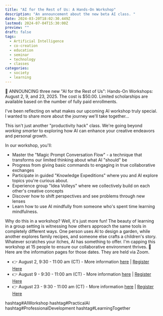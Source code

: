 ```yaml
---
title: "AI for the Rest of Us: A Hands-On Workshop"
description: "An announcement about the new beta AI class. "
date: 2024-03-20T18:02:30.449Z
lastmod: 2024-07-04T15:30:00Z
preview: ""
draft: false
tags:
  - Artificial Intelligence
  - co-creation
  - education
  - seminar
  - technology
  - classes
categories:
  - society
  - learning
---
```


🚀  ANNOUNCING three new "AI for the Rest of Us": Hands-On Workshops: August 2, 9, and 23, 2025. The cost is $50.00. Limited scholarships are available based on the number of fully paid enrollments. 

I've been reflecting on what makes our upcoming AI workshop truly special. I wanted to share more about the journey we'll take together...
<!--more-->
This isn't just another "productivity hack" class. We're going beyond *working smarter* to exploring how AI can enhance your creative endeavors and personal growth.

In our workshop, you'll:
- Master the "Magic Prompt Conversation Flow" - a technique that transforms our limited thinking about what AI "should" be
- Progress from giving basic commands to engaging in true collaborative exchanges
- Participate in guided "Knowledge Expeditions" where you and AI explore topics you're curious about.
- Experience group "Idea Volleys" where we collectively build on each other's creative concepts
- Discover how to shift perspectives and see problems through new lenses
- Learn how to use AI mindfully from someone who's spent time learning mindfulness. 

Why do this in a workshop? Well, it's just more fun! The beauty of learning in a group setting is witnessing how others approach the same tools in completely different ways. One person uses AI to design a garden, while another explores family recipes, and someone else crafts a children's story. Whatever scratches your itches, AI has something to offer.
I'm capping this workshop at 15 people to ensure our collaborative environment thrives.
📅 Here are the information pages for those dates. They are held via Zoom. 

- 👉 August 2, 9:30 - 11:00 am (CT) - More information [here](https://drive.google.com/file/d/1RqFmppQ6QGwBrecpsUpCcFpnJ21Ianrf/view?usp=drive_link)  |  [Register Here](https://forms.gle/8SkPhTffHJR9BjFu6)
- 👉 August 9 - 9:30 - 11:00 am (CT) - More information [here](https://drive.google.com/file/d/1RqFmppQ6QGwBrecpsUpCcFpnJ21Ianrf/view?usp=drive_link)  |  [Register Here](https://docs.google.com/forms/d/17514YMWQCPZMqecutm4XC3eZ6aQficTCfZU2ePn2iVo/edit)
- 👉 August 23 - 9:30 - 11:00 am (CT) - More information [here](https://drive.google.com/file/d/1RqFmppQ6QGwBrecpsUpCcFpnJ21Ianrf/view?usp=drive_link)  |  [Register Here](https://docs.google.com/forms/d/e/1FAIpQLSfuOS2kPzs31X29x8aPv47yRF-m1s6sCTnlyknTVIdSJYHxfg/viewform)

hashtag#AIWorkshop hashtag#PracticalAI hashtag#ProfessionalDevelopment hashtag#LearningTogether